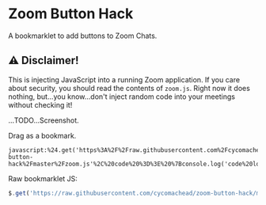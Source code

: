 # Zoom Button Hack

A bookmarklet to add buttons to Zoom Chats.

## :warning: Disclaimer!

This is injecting JavaScript into a running Zoom application. If you care about security, you should read the contents of `zoom.js`. Right now it does nothing, but...you know...don't inject random code into your meetings without checking it!

...TODO...Screenshot.

Drag as a bookmark.

```
javascript:%24.get('https%3A%2F%2Fraw.githubusercontent.com%2Fcycomachead%2Fzoom-button-hack%2Fmaster%2Fzoom.js'%2C%20code%20%3D%3E%20%7Bconsole.log('code%20loaded')%3Beval(code)%7D)%3B
```

Raw bookmarklet JS:

```js
$.get('https://raw.githubusercontent.com/cycomachead/zoom-button-hack/master/zoom.js', code => {console.log('code loaded');eval(code)});
```
